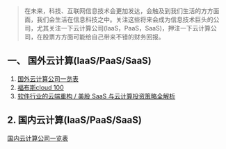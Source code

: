 > 在未来，科技、互联网信息技术会更加发达，会触及到我们生活的方方面面，我们会生活在信息科技之中。关注这些将来会成为信息技术巨头的公司，尤其关注一下云计算公司(IaaS，PaaS，SaaS)，押注一下云计算公司，在股票方方面可能给自己带来不错的财务回报。
## 一、 国外云计算(IaaS/PaaS/SaaS)    
   1. [国外云计算公司一览表](https://docs.google.com/spreadsheets/d/19O-d19_q7WcemVqzKr0qlj89UaTXY_b27gKcpINHCZY/edit?usp=sharing)
   2. [福布斯cloud 100](https://www.forbes.com/cloud100/#6a84985b5f94)
   3. [软件行业的云端重构 / 美股 SaaS 与云计算投资策略全解析](https://mp.weixin.qq.com/s/waSzklJqO7lRgFIaFLUYmQ)

## 2. 国内云计算(IaaS/PaaS/SaaS)    
   [国内云计算公司一览表](https://docs.google.com/spreadsheets/d/19O-d19_q7WcemVqzKr0qlj89UaTXY_b27gKcpINHCZY/edit?usp=sharing)
